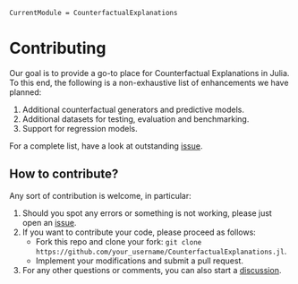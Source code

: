 
``` @meta
CurrentModule = CounterfactualExplanations 
```

# Contributing

Our goal is to provide a go-to place for Counterfactual Explanations in Julia. To this end, the following is a non-exhaustive list of enhancements we have planned:

1.  Additional counterfactual generators and predictive models.
2.  Additional datasets for testing, evaluation and benchmarking.
3.  Support for regression models.

For a complete list, have a look at outstanding [issue](https://github.com/juliatrustworthyai/CounterfactualExplanations.jl/issues).

## How to contribute?

Any sort of contribution is welcome, in particular:

1.  Should you spot any errors or something is not working, please just open an [issue](https://github.com/juliatrustworthyai/CounterfactualExplanations.jl/issues).
2.  If you want to contribute your code, please proceed as follows:
    - Fork this repo and clone your fork: `git clone https://github.com/your_username/CounterfactualExplanations.jl`.
    - Implement your modifications and submit a pull request.
3.  For any other questions or comments, you can also start a [discussion](https://github.com/juliatrustworthyai/CounterfactualExplanations.jl/discussions).
